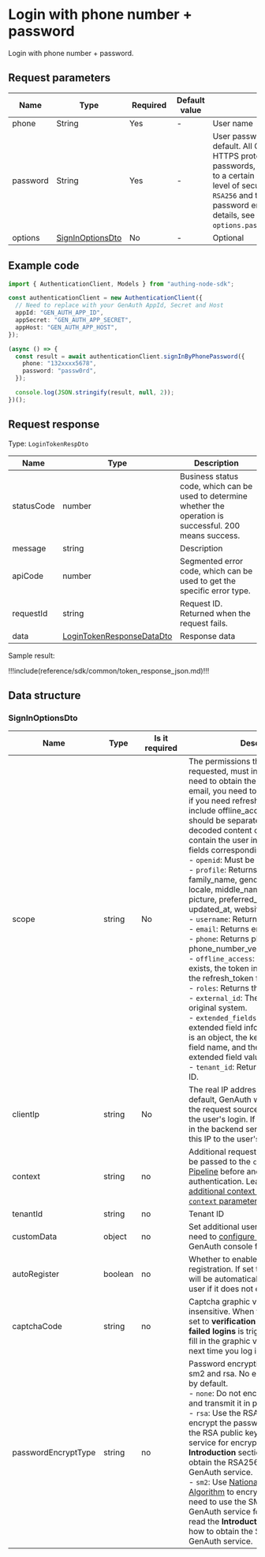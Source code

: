 # Login with phone number + password

<!--
Warning ⚠️:
Do not modify this document directly,
https://github.com/Authing/authing-docs-factory
Use this project to generate
-->

<LastUpdated />

Login with phone number + password.

## Request parameters

| Name     | Type                                             | <div style="width:80px">Required</div> | Default value | <div style="width:300px">Description</div>                                                                                                                                                                                                                                                                                                                        | <div style="width:200px"></div>Sample value</div> |
| -------- | ------------------------------------------------ | -------------------------------------- | ------------- | ----------------------------------------------------------------------------------------------------------------------------------------------------------------------------------------------------------------------------------------------------------------------------------------------------------------------------------------------------------------- | ------------------------------------------------- |
| phone    | String                                           | Yes                                    | -             | User name                                                                                                                                                                                                                                                                                                                                                         | `188xxxx8888`                                     |
| password | String                                           | Yes                                    | -             | User password, not encrypted by default. All GenAuth APIs use the HTTPS protocol to securely transmit passwords, which can ensure security to a certain extent. If you need a higher level of security, we also support `RSA256` and the national secret `SM2` password encryption method. For details, see the optional parameter `options.passwordEncryptType`. | `passw0rd`                                        |
| options  | <a href="#SignInOptionsDto">SignInOptionsDto</a> | No                                     | -             | Optional                                                                                                                                                                                                                                                                                                                                                          | `{"passwordEncryptType":"none"}`                  |

## Example code

```typescript
import { AuthenticationClient, Models } from "authing-node-sdk";

const authenticationClient = new AuthenticationClient({
  // Need to replace with your GenAuth AppId, Secret and Host
  appId: "GEN_AUTH_APP_ID",
  appSecret: "GEN_AUTH_APP_SECRET",
  appHost: "GEN_AUTH_APP_HOST",
});

(async () => {
  const result = await authenticationClient.signInByPhonePassword({
    phone: "132xxxx5678",
    password: "passw0rd",
  });

  console.log(JSON.stringify(result, null, 2));
})();
```

## Request response

Type: `LoginTokenRespDto`

| Name       | Type                                                               | Description                                                                                                  |
| ---------- | ------------------------------------------------------------------ | ------------------------------------------------------------------------------------------------------------ |
| statusCode | number                                                             | Business status code, which can be used to determine whether the operation is successful. 200 means success. |
| message    | string                                                             | Description                                                                                                  |
| apiCode    | number                                                             | Segmented error code, which can be used to get the specific error type.                                      |
| requestId  | string                                                             | Request ID. Returned when the request fails.                                                                 |
| data       | <a href="#LoginTokenResponseDataDto">LoginTokenResponseDataDto</a> | Response data                                                                                                |

Sample result:

!!!include(reference/sdk/common/token_response_json.md)!!!

## Data structure

### <a id="SignInOptionsDto"></a> SignInOptionsDto

| Name                | Type    | <div style="width:80px">Is it required</div> | <div style="width:300px">Description</div>                                                                                                                                                                                                                                                                                                                                                                                                                                                                                                                                                                                                                                                                                                                                                                                                                                                                                                                                                                                                                                                                                                                                                                            | <div style="width:200px">Sample value</div> |
| ------------------- | ------- | -------------------------------------------- | --------------------------------------------------------------------------------------------------------------------------------------------------------------------------------------------------------------------------------------------------------------------------------------------------------------------------------------------------------------------------------------------------------------------------------------------------------------------------------------------------------------------------------------------------------------------------------------------------------------------------------------------------------------------------------------------------------------------------------------------------------------------------------------------------------------------------------------------------------------------------------------------------------------------------------------------------------------------------------------------------------------------------------------------------------------------------------------------------------------------------------------------------------------------------------------------------------------------- | ------------------------------------------- |
| scope               | string  | No                                           | The permissions that need to be requested, must include openid. If you need to obtain the phone number and email, you need to include phone email; if you need refresh_token, you need to include offline_access. Multiple scopes should be separated by spaces. The decoded content of id_token will contain the user information related fields corresponding to these scopes. <br>- `openid`: Must be included. <br>- `profile`: Returns birthdate, family_name, gender, given_name, locale, middle_name, name, nickname, picture, preferred_username, profile, updated_at, website, zoneinfo fields. <br>- `username`: Returns username. <br>- `email`: Returns email, email_verified. <br>- `phone`: Returns phone_number, phone_number_verified. <br>- `offline_access`: If this parameter exists, the token interface will return the refresh_token field. <br>- `roles`: Returns the user's role list. <br>- `external_id`: The user's user ID in the original system. <br>- `extended_fields`: Returns the user's extended field information, the content is an object, the key is the extended field name, and the value is the extended field value. <br>- `tenant_id`: Returns the user's tenant ID. <br> | `openid profile`                            |
| clientIp            | string  | No                                           | The real IP address of the client. By default, GenAuth will identify the IP of the request source as the IP address of the user's login. If you call this interface in the backend server, you need to set this IP to the user's real request IP.                                                                                                                                                                                                                                                                                                                                                                                                                                                                                                                                                                                                                                                                                                                                                                                                                                                                                                                                                                     | `192.168.0.1`                               |
| context             | string  | no                                           | Additional request context, which will be passed to the `context` object of the [Pipeline](https://docs.genauth.ai/guides/pipeline/) before and after authentication. Learn [how to get the additional context passed in the `context` parameter of the Pipeline](https://docs.genauth.ai/guides/pipeline/context-object.html).                                                                                                                                                                                                                                                                                                                                                                                                                                                                                                                                                                                                                                                                                                                                                                                                                                                                                       | `{"source":"utm"}`                          |
| tenantId            | string  | no                                           | Tenant ID                                                                                                                                                                                                                                                                                                                                                                                                                                                                                                                                                                                                                                                                                                                                                                                                                                                                                                                                                                                                                                                                                                                                                                                                             | `625783d629f2bd1f5ddddd98c`                 |
| customData          | object  | no                                           | Set additional user custom data. You need to [configure custom data](https://docs.genauth.ai/guides/users/user-defined-field/) in the GenAuth console first.                                                                                                                                                                                                                                                                                                                                                                                                                                                                                                                                                                                                                                                                                                                                                                                                                                                                                                                                                                                                                                                          | `{"school":"pku","age":"20"}`               |
| autoRegister        | boolean | no                                           | Whether to enable automatic registration. If set to true, an account will be automatically created for the user if it does not exist.                                                                                                                                                                                                                                                                                                                                                                                                                                                                                                                                                                                                                                                                                                                                                                                                                                                                                                                                                                                                                                                                                 |                                             |
| captchaCode         | string  | no                                           | Captcha graphic verification code, case insensitive. When the **security policy** is set to **verification code** and the **limit of failed logins** is triggered, you need to fill in the graphic verification code the next time you log in.                                                                                                                                                                                                                                                                                                                                                                                                                                                                                                                                                                                                                                                                                                                                                                                                                                                                                                                                                                        | `a8nz`                                      |
| passwordEncryptType | string  | no                                           | Password encryption type, supports sm2 and rsa. No encryption is required by default. <br>- `none`: Do not encrypt the password and transmit it in plain text. <br>- `rsa`: Use the RSA256 algorithm to encrypt the password. You need to use the RSA public key of the GenAuth service for encryption. Please read the **Introduction** section to learn how to obtain the RSA256 public key of the GenAuth service. <br>- `sm2`: Use [National Encryption SM2 Algorithm](https://baike.baidu.com/item/SM2/15081831) to encrypt the password. You need to use the SM2 public key of the GenAuth service for encryption. Please read the **Introduction** section to learn how to obtain the SM2 public key of the GenAuth service. <br>                                                                                                                                                                                                                                                                                                                                                                                                                                                                              | sm2                                         |
